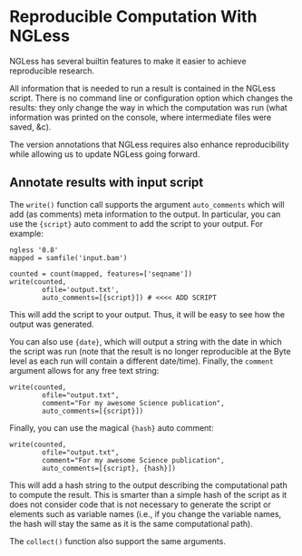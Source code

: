 # Reproducible Computation With NGLess

NGLess has several builtin features to make it easier to achieve reproducible
research.

All information that is needed to run a result is contained in the NGLess
script. There is no command line or configuration option which changes the
results: they only change the way in which the computation was run (what
information was printed on the console, where intermediate files were saved,
&c).

The version annotations that NGLess requires also enhance reproducibility while
allowing us to update NGLess going forward.

## Annotate results with input script

The `write()` function call supports the argument `auto_comments` which will
add (as comments) meta information to the output. In particular, you can use
the `{script}` auto comment to add the script to your output. For example:

    ngless '0.8'
    mapped = samfile('input.bam')

    counted = count(mapped, features=['seqname'])
    write(counted,
            ofile='output.txt',
            auto_comments=[{script}]) # <<<< ADD SCRIPT

This will add the script to your output. Thus, it will be easy to see how the
output was generated.

You can also use `{date}`, which will output a string with the date in which
the script was run (note that the result is no longer reproducible at the Byte
level as each run will contain a different date/time). Finally, the `comment`
argument allows for any free text string:

    write(counted,
            ofile="output.txt",
            comment="For my awesome Science publication",
            auto_comments=[{script}])

Finally, you can use the magical `{hash}` auto comment:

    write(counted,
            ofile="output.txt",
            comment="For my awesome Science publication",
            auto_comments=[{script}, {hash}])

This will add a hash string to the output describing the computational path to
compute the result. This is smarter than a simple hash of the script as it does
not consider code that is not necessary to generate the script or elements such
as variable names (i.e., if you change the variable names, the hash will stay
the same as it is the same computational path).

The `collect()` function also support the same arguments.


